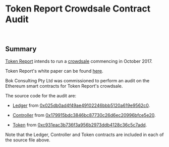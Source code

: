 # Token Report Crowdsale Contract Audit

<br />

## Summary

[Token Report](http://tokenreport.com/) intends to run a [crowdsale](http://tokenreport.com/ico.html) commencing in October 2017.

Token Report's white paper can be found [here](http://tokenreport.com/assets/white-paper.pdf).

Bok Consulting Pty Ltd was commissioned to perform an audit on the Ethereum smart contracts for Token Report's crowdsale.

The source code for the audit are:

* [Ledger](contracts/Ledger.sol) from [0x025db0ad4f49ae49102246bbb5120a619e9562c0](https://etherscan.io/address/0x025db0ad4f49ae49102246bbb5120a619e9562c0#code).

* [Controller](contracts/Controller.sol) from [0x179915bdc3846bc87730c26d6ec20996bfce5e20](https://etherscan.io/address/0x179915bdc3846bc87730c26d6ec20996bfce5e20#code).

* [Token](contracts/Token.sol) from [0xc931eac3b736f3a956b2973ddb4128c36c5c7add](https://etherscan.io/address/0xc931eac3b736f3a956b2973ddb4128c36c5c7add#code).

Note that the Ledger, Controller and Token contracts are included in each of the source file above.